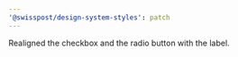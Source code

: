 ```yaml
---
'@swisspost/design-system-styles': patch
---
```


Realigned the checkbox and the radio button with the label.
